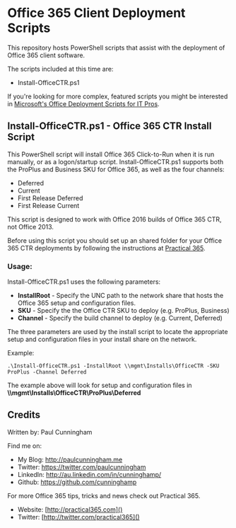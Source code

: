 # Office 365 Client Deployment Scripts

This repository hosts PowerShell scripts that assist with the deployment of Office 365 client software.

The scripts included at this time are:

- Install-OfficeCTR.ps1

If you're looking for more complex, featured scripts you might be interested in [Microsoft's Office Deployment Scripts for IT Pros](http://officedev.github.io/Office-IT-Pro-Deployment-Scripts/).

## Install-OfficeCTR.ps1 - Office 365 CTR Install Script

This PowerShell script will install Office 365 Click-to-Run when it is run manually, or as a logon/startup script. Install-OfficeCTR.ps1 supports both the ProPlus and Business SKU for Office 365, as well as the four channels:

- Deferred
- Current
- First Release Deferred
- First Release Current

This script is designed to work with Office 2016 builds of Office 365 CTR, not Office 2013.

Before using this script you should set up an shared folder for your Office 365 CTR deployments by following the instructions at [Practical 365](https://practical365.com).

### Usage:

Install-OfficeCTR.ps1 uses the following parameters:

- **InstallRoot** - Specify the UNC path to the network share that hosts the Office 365
setup and configuration files.
- **SKU** - Specify the the Office CTR SKU to deploy (e.g. ProPlus, Business)
- **Channel** - Specify the build channel to deploy (e.g. Current, Deferred) 

The three parameters are used by the install script to locate the appropriate setup and configuration files in your install share on the network.

Example:

```
.\Install-OfficeCTR.ps1 -InstallRoot \\mgmt\Installs\OfficeCTR -SKU ProPlus -Channel Deferred
```

The example above will look for setup and configuration files in **\\\mgmt\Installs\OfficeCTR\ProPlus\Deferred**



## Credits
Written by: Paul Cunningham

Find me on:

* My Blog:	http://paulcunningham.me
* Twitter:	https://twitter.com/paulcunningham
* LinkedIn:	http://au.linkedin.com/in/cunninghamp/
* Github:	https://github.com/cunninghamp

For more Office 365 tips, tricks and news check out Practical 365.

* Website:	[http://practical365.com]()
* Twitter:	[http://twitter.com/practical365]()
